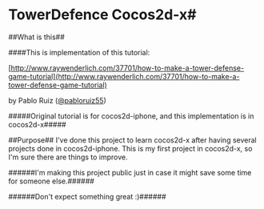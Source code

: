 # TowerDefence Cocos2d-x#

##What is this##

####This is implementation of this tutorial:

[http://www.raywenderlich.com/37701/how-to-make-a-tower-defense-game-tutorial](http://www.raywenderlich.com/37701/how-to-make-a-tower-defense-game-tutorial)

by Pablo Ruiz ([@pabloruiz55](https://twitter.com/pabloruiz55))

#####Original tutorial is for cocos2d-iphone, and this implementation is in cocos2d-x#####


##Purpose##
I've done this project to learn cocos2d-x after having several projects done in cocos2d-iphone. This is my first project in cocos2d-x, so I'm sure there are things to improve.

######I'm making this project public just in case it might save some time for someone else.######

######Don't expect something great :)######


